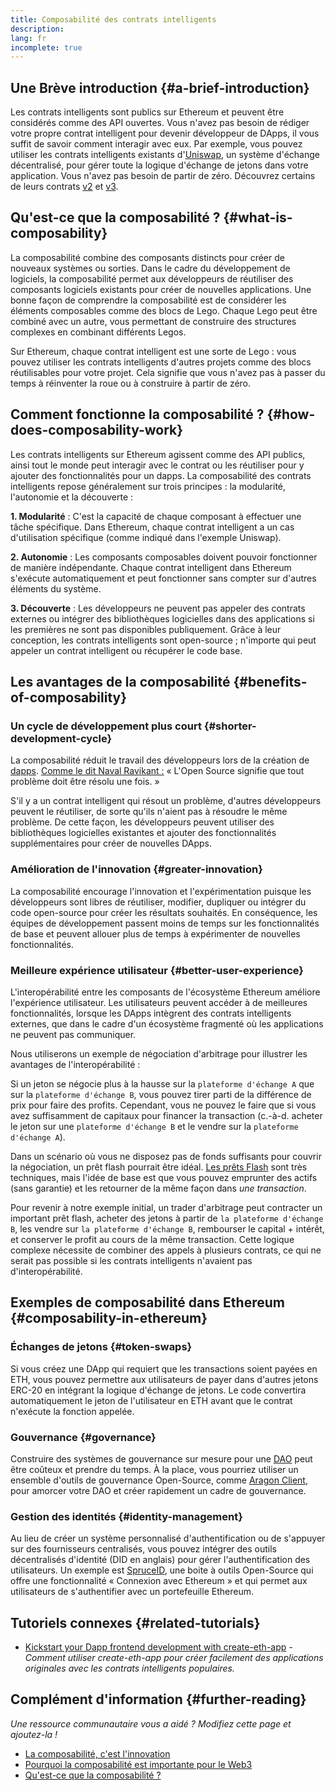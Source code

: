 ```yaml
---
title: Composabilité des contrats intelligents
description:
lang: fr
incomplete: true
---
```


## Une Brève introduction {#a-brief-introduction}

Les contrats intelligents sont publics sur Ethereum et peuvent être considérés comme des API ouvertes. Vous n'avez pas besoin de rédiger votre propre contrat intelligent pour devenir développeur de DApps, il vous suffit de savoir comment interagir avec eux. Par exemple, vous pouvez utiliser les contrats intelligents existants d'[Uniswap](https://uniswap.exchange/swap), un système d'échange décentralisé, pour gérer toute la logique d'échange de jetons dans votre application. Vous n'avez pas besoin de partir de zéro. Découvrez certains de leurs contrats [v2](https://github.com/Uniswap/uniswap-v2-core/tree/master/contracts) et [v3](https://github.com/Uniswap/uniswap-v3-core/tree/main/contracts).

## Qu'est-ce que la composabilité ? {#what-is-composability}

La composabilité combine des composants distincts pour créer de nouveaux systèmes ou sorties. Dans le cadre du développement de logiciels, la composabilité permet aux développeurs de réutiliser des composants logiciels existants pour créer de nouvelles applications. Une bonne façon de comprendre la composabilité est de considérer les éléments composables comme des blocs de Lego. Chaque Lego peut être combiné avec un autre, vous permettant de construire des structures complexes en combinant différents Legos.

Sur Ethereum, chaque contrat intelligent est une sorte de Lego : vous pouvez utiliser les contrats intelligents d'autres projets comme des blocs réutilisables pour votre projet. Cela signifie que vous n'avez pas à passer du temps à réinventer la roue ou à construire à partir de zéro.

## Comment fonctionne la composabilité ? {#how-does-composability-work}

Les contrats intelligents sur Ethereum agissent comme des API publics, ainsi tout le monde peut interagir avec le contrat ou les réutiliser pour y ajouter des fonctionnalités pour un dapps. La composabilité des contrats intelligents repose généralement sur trois principes : la modularité, l'autonomie et la découverte :

**1. Modularité** : C'est la capacité de chaque composant à effectuer une tâche spécifique. Dans Ethereum, chaque contrat intelligent a un cas d'utilisation spécifique (comme indiqué dans l'exemple Uniswap).

**2. Autonomie** : Les composants composables doivent pouvoir fonctionner de manière indépendante. Chaque contrat intelligent dans Ethereum s'exécute automatiquement et peut fonctionner sans compter sur d'autres éléments du système.

**3. Découverte** : Les développeurs ne peuvent pas appeler des contrats externes ou intégrer des bibliothèques logicielles dans des applications si les premières ne sont pas disponibles publiquement. Grâce à leur conception, les contrats intelligents sont open-source ; n'importe qui peut appeler un contrat intelligent ou récupérer le code base.

## Les avantages de la composabilité {#benefits-of-composability}

### Un cycle de développement plus court {#shorter-development-cycle}

La composabilité réduit le travail des développeurs lors de la création de [dapps](/apps/#what-are-dapps). [Comme le dit Naval Ravikant :](https://twitter.com/naval/status/1444366754650656770) « L'Open Source signifie que tout problème doit être résolu une fois. »

S'il y a un contrat intelligent qui résout un problème, d'autres développeurs peuvent le réutiliser, de sorte qu'ils n'aient pas à résoudre le même problème. De cette façon, les développeurs peuvent utiliser des bibliothèques logicielles existantes et ajouter des fonctionnalités supplémentaires pour créer de nouvelles DApps.

### Amélioration de l'innovation {#greater-innovation}

La composabilité encourage l'innovation et l'expérimentation puisque les développeurs sont libres de réutiliser, modifier, dupliquer ou intégrer du code open-source pour créer les résultats souhaités. En conséquence, les équipes de développement passent moins de temps sur les fonctionnalités de base et peuvent allouer plus de temps à expérimenter de nouvelles fonctionnalités.

### Meilleure expérience utilisateur {#better-user-experience}

L'interopérabilité entre les composants de l'écosystème Ethereum améliore l'expérience utilisateur. Les utilisateurs peuvent accéder à de meilleures fonctionnalités, lorsque les DApps intègrent des contrats intelligents externes, que dans le cadre d'un écosystème fragmenté où les applications ne peuvent pas communiquer.

Nous utiliserons un exemple de négociation d'arbitrage pour illustrer les avantages de l'interopérabilité :

Si un jeton se négocie plus à la hausse sur la `plateforme d'échange A` que sur la `plateforme d'échange B`, vous pouvez tirer parti de la différence de prix pour faire des profits. Cependant, vous ne pouvez le faire que si vous avez suffisamment de capitaux pour financer la transaction (c.-à-d. acheter le jeton sur une `plateforme d'échange B` et le vendre sur la `plateforme d'échange A`).

Dans un scénario où vous ne disposez pas de fonds suffisants pour couvrir la négociation, un prêt flash pourrait être idéal. [Les prêts Flash](/defi/#flash-loans) sont très techniques, mais l'idée de base est que vous pouvez emprunter des actifs (sans garantie) et les retourner de la même façon dans _une transaction_.

Pour revenir à notre exemple initial, un trader d'arbitrage peut contracter un important prêt flash, acheter des jetons à partir de `la plateforme d'échange B`, les vendre sur `la plateforme d'échange B`, rembourser le capital + intérêt, et conserver le profit au cours de la même transaction. Cette logique complexe nécessite de combiner des appels à plusieurs contrats, ce qui ne serait pas possible si les contrats intelligents n'avaient pas d'interopérabilité.

## Exemples de composabilité dans Ethereum {#composability-in-ethereum}

### Échanges de jetons {#token-swaps}

Si vous créez une DApp qui requiert que les transactions soient payées en ETH, vous pouvez permettre aux utilisateurs de payer dans d'autres jetons ERC-20 en intégrant la logique d'échange de jetons. Le code convertira automatiquement le jeton de l'utilisateur en ETH avant que le contrat n'exécute la fonction appelée.

### Gouvernance {#governance}

Construire des systèmes de gouvernance sur mesure pour une [DAO](/dao/) peut être coûteux et prendre du temps. À la place, vous pourriez utiliser un ensemble d'outils de gouvernance Open-Source, comme [Aragon Client](https://client.aragon.org/), pour amorcer votre DAO et créer rapidement un cadre de gouvernance.

### Gestion des identités {#identity-management}

Au lieu de créer un système personnalisé d'authentification ou de s'appuyer sur des fournisseurs centralisés, vous pouvez intégrer des outils décentralisés d'identité (DID en anglais) pour gérer l'authentification des utilisateurs. Un exemple est [SpruceID](https://www.spruceid.com/), une boite à outils Open-Source qui offre une fonctionnalité « Connexion avec Ethereum » et qui permet aux utilisateurs de s'authentifier avec un portefeuille Ethereum.

## Tutoriels connexes {#related-tutorials}

- [Kickstart your Dapp frontend development with create-eth-app](/developers/tutorials/kickstart-your-dapp-frontend-development-with-create-eth-app/) _- Comment utiliser create-eth-app pour créer facilement des applications originales avec les contrats intelligents populaires._

## Complément d'information {#further-reading}

_Une ressource communautaire vous a aidé ? Modifiez cette page et ajoutez-la !_

- [La composabilité, c'est l'innovation](https://future.a16z.com/how-composability-unlocks-crypto-and-everything-else/)
- [Pourquoi la composabilité est importante pour le Web3](https://hackernoon.com/why-composability-matters-for-web3)
- [Qu'est-ce que la composabilité ?](https://blog.aragon.org/what-is-composability/#:~:text=Aragon,connect%20to%20every%20other%20piece.)
